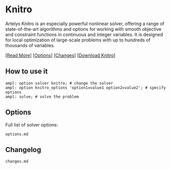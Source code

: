 # Knitro

Artelys Knitro is an especially powerful nonlinear solver, offering a range of state-of-the-art algorithms and options for working with smooth objective and constraint functions in continuous and integer variables. It is designed for local optimization of large-scale problems with up to hundreds of thousands of variables.

[[Read More](https://ampl.com/products/solvers/solvers-we-sell/knitro/)]
[[Options](options.md)]
[[Changes](changes.md)]
[[Download Knitro](https://portal.ampl.com/user/ampl/download/knitro)]

## How to use it

```ampl
ampl: option solver knitro; # change the solver
ampl: option knitro_options 'option1=value1 option2=value2'; # specify options
ampl: solve; # solve the problem
```

## Options

Full list of solver options:
```{toctree}
options.md
```

## Changelog

```{toctree}
changes.md
```